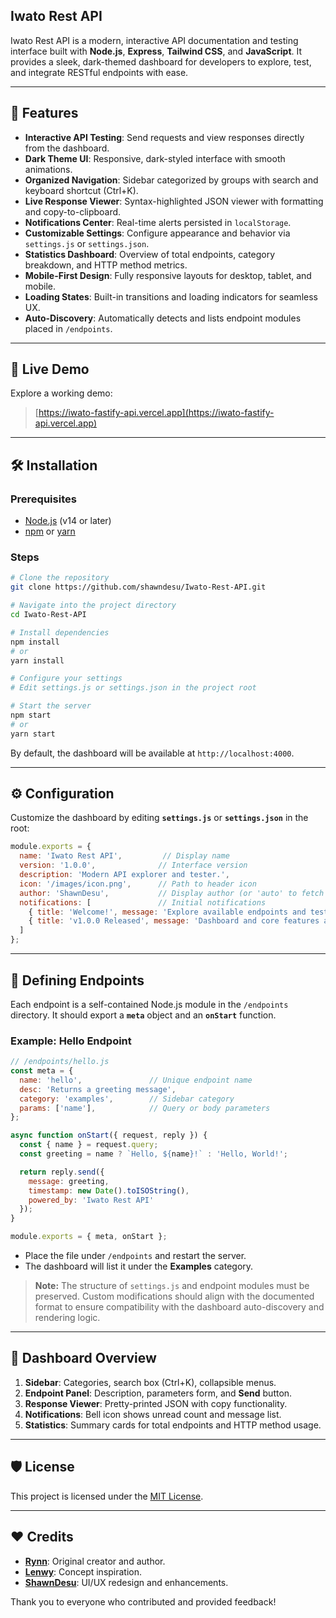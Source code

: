 ## Iwato Rest API

Iwato Rest API is a modern, interactive API documentation and testing interface built with **Node.js**, **Express**, **Tailwind CSS**, and **JavaScript**. It provides a sleek, dark-themed dashboard for developers to explore, test, and integrate RESTful endpoints with ease.

---

## 🚀 Features

* **Interactive API Testing**: Send requests and view responses directly from the dashboard.
* **Dark Theme UI**: Responsive, dark-styled interface with smooth animations.
* **Organized Navigation**: Sidebar categorized by groups with search and keyboard shortcut (Ctrl+K).
* **Live Response Viewer**: Syntax-highlighted JSON viewer with formatting and copy-to-clipboard.
* **Notifications Center**: Real-time alerts persisted in `localStorage`.
* **Customizable Settings**: Configure appearance and behavior via `settings.js` or `settings.json`.
* **Statistics Dashboard**: Overview of total endpoints, category breakdown, and HTTP method metrics.
* **Mobile-First Design**: Fully responsive layouts for desktop, tablet, and mobile.
* **Loading States**: Built-in transitions and loading indicators for seamless UX.
* **Auto-Discovery**: Automatically detects and lists endpoint modules placed in `/endpoints`.

---

## 🔗 Live Demo

Explore a working demo:

> [https://iwato-fastify-api.vercel.app](https://iwato-fastify-api.vercel.app)

---

## 🛠️ Installation

### Prerequisites

* [Node.js](https://nodejs.org/) (v14 or later)
* [npm](https://www.npmjs.com/) or [yarn](https://yarnpkg.com/)

### Steps

```bash
# Clone the repository
git clone https://github.com/shawndesu/Iwato-Rest-API.git

# Navigate into the project directory
cd Iwato-Rest-API

# Install dependencies
npm install
# or
yarn install

# Configure your settings
# Edit settings.js or settings.json in the project root

# Start the server
npm start
# or
yarn start
```

By default, the dashboard will be available at `http://localhost:4000`.

---

## ⚙️ Configuration

Customize the dashboard by editing **`settings.js`** or **`settings.json`** in the root:

```js
module.exports = {
  name: 'Iwato Rest API',         // Display name
  version: '1.0.0',              // Interface version
  description: 'Modern API explorer and tester.',
  icon: '/images/icon.png',      // Path to header icon
  author: 'ShawnDesu',           // Display author (or 'auto' to fetch from GitHub)
  notifications: [               // Initial notifications
    { title: 'Welcome!', message: 'Explore available endpoints and test them.' },
    { title: 'v1.0.0 Released', message: 'Dashboard and core features are live.' }
  ]
};
```

---

## 📄 Defining Endpoints

Each endpoint is a self-contained Node.js module in the `/endpoints` directory. It should export a **`meta`** object and an **`onStart`** function.

### Example: Hello Endpoint

```js
// /endpoints/hello.js
const meta = {
  name: 'hello',               // Unique endpoint name
  desc: 'Returns a greeting message',
  category: 'examples',        // Sidebar category
  params: ['name'],            // Query or body parameters
};

async function onStart({ request, reply }) {
  const { name } = request.query;
  const greeting = name ? `Hello, ${name}!` : 'Hello, World!';

  return reply.send({
    message: greeting,
    timestamp: new Date().toISOString(),
    powered_by: 'Iwato Rest API'
  });
}

module.exports = { meta, onStart };
```

* Place the file under `/endpoints` and restart the server.
* The dashboard will list it under the **Examples** category.

> **Note:** The structure of `settings.js` and endpoint modules must be preserved. Custom modifications should align with the documented format to ensure compatibility with the dashboard auto-discovery and rendering logic.

---

## 🎨 Dashboard Overview

1. **Sidebar**: Categories, search box (Ctrl+K), collapsible menus.
2. **Endpoint Panel**: Description, parameters form, and **Send** button.
3. **Response Viewer**: Pretty-printed JSON with copy functionality.
4. **Notifications**: Bell icon shows unread count and message list.
5. **Statistics**: Summary cards for total endpoints and HTTP method usage.

---

## 🛡️ License

This project is licensed under the [MIT License](LICENSE).

---

## ❤️ Credits

* **[Rynn](https://github.com/rynxzyy)**: Original creator and author.
* **[Lenwy](https://github.com/Lenwyy)**: Concept inspiration.
* **[ShawnDesu](https://github.com/shawndesu)**: UI/UX redesign and enhancements.

Thank you to everyone who contributed and provided feedback!
